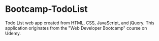# Bootcamp-TodoList
Todo List web app created from HTML, CSS, JavaScript, and jQuery. This application originates from the "Web Developer Bootcamp" course on Udemy.
